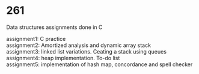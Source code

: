 # 261

Data structures assignments done in C

assignment1: C practice  
assignment2: Amortized analysis and dynamic array stack  
assignment3: linked list variations. Ceating a stack using queues  
assignment4: heap implementation. To-do list   
assignment5: implementation of hash map, concordance and spell checker  
